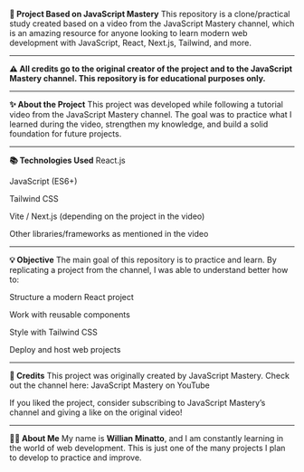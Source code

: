 **🚀 Project Based on JavaScript Mastery**
This repository is a clone/practical study created based on a video from the JavaScript Mastery channel, which is an amazing resource for anyone looking to learn modern web development with JavaScript, React, Next.js, Tailwind, and more.

---

**⚠️ All credits go to the original creator of the project and to the JavaScript Mastery channel.
This repository is for educational purposes only.**

---

**✨ About the Project**
This project was developed while following a tutorial video from the JavaScript Mastery channel. The goal was to practice what I learned during the video, strengthen my knowledge, and build a solid foundation for future projects.

---

**📚 Technologies Used**
React.js

JavaScript (ES6+)

Tailwind CSS

Vite / Next.js (depending on the project in the video)

Other libraries/frameworks as mentioned in the video

---

**💡 Objective**
The main goal of this repository is to practice and learn. By replicating a project from the channel, I was able to understand better how to:

Structure a modern React project

Work with reusable components

Style with Tailwind CSS

Deploy and host web projects

---

**🙌 Credits**
This project was originally created by JavaScript Mastery.
Check out the channel here: JavaScript Mastery on YouTube

If you liked the project, consider subscribing to JavaScript Mastery’s channel and giving a like on the original video!

---

**🧑‍💻 About Me**
My name is **Willian Minatto**, and I am constantly learning in the world of web development.
This is just one of the many projects I plan to develop to practice and improve.
